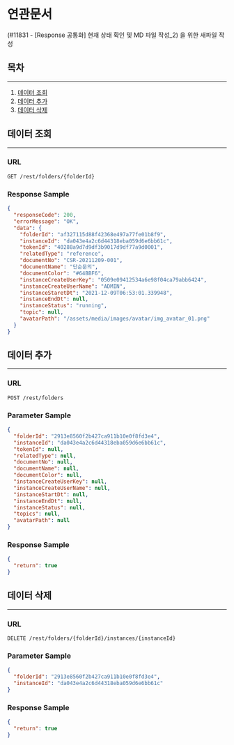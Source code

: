 # 연관문서

(#11831 - [Response 공통화] 현재 상태 확인 및 MD 파일 작성_2) 을 위한 새파일 작성

## 목차

---

1. [데이터 조회](#데이터-조회)
2. [데이터 추가](#데이터-추가)
3. [데이터 삭제](#데이터-식제)

## 데이터 조회

---

### URL

```
GET /rest/folders/{folderId}
```

### Response Sample

```json
{
  "responseCode": 200,
  "errorMessage": "OK",
  "data": {
    "folderId": "af327115d88f42368e497a77fe01b8f9",
    "instanceId": "da043e4a2c6d44318eba059d6e6bb61c",
    "tokenId": "40288a9d7d9df3b9017d9df77a9d0001",
    "relatedType": "reference",
    "documentNo": "CSR-20211209-001",
    "documentName": "단순문의",
    "documentColor": "#64BBF6",
    "instanceCreateUserKey": "0509e09412534a6e98f04ca79abb6424",
    "instanceCreateUserName": "ADMIN",
    "instanceStaretDt": "2021-12-09T06:53:01.339948",
    "instanceEndDt": null,
    "instanceStatus": "running",
    "topic": null,
    "avatarPath": "/assets/media/images/avatar/img_avatar_01.png"
  }
}
```

## 데이터 추가

---

### URL

```
POST /rest/folders
```

### Parameter Sample

```json
{
  "folderId": "2913e8560f2b427ca911b10e0f8fd3e4",
  "instanceId": "da043e4a2c6d44318eba059d6e6bb61c",
  "tokenId": null,
  "relatedType": null,
  "documentNo": null,
  "documentName": null,
  "documentColor": null,
  "instanceCreateUserKey": null,
  "instanceCreateUserName": null,
  "instanceStartDt": null,
  "instanceEndDt": null,
  "instanceStatus": null,
  "topics": null,
  "avatarPath": null
}
```

### Response Sample

```json
{
  "return": true
}
```

## 데이터 삭제

---

### URL

```
DELETE /rest/folders/{folderId}/instances/{instanceId}
```

### Parameter Sample

```json
{
  "folderId": "2913e8560f2b427ca911b10e0f8fd3e4",
  "instanceId": "da043e4a2c6d44318eba059d6e6bb61c"
}
```

### Response Sample

```json
{
  "return": true
}
```
